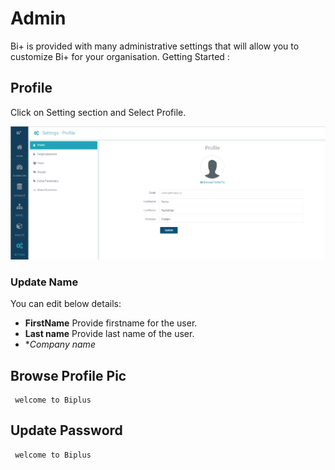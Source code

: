  # Admin

Bi+ is provided with many administrative settings that will allow you to customize Bi+ for your organisation.
Getting Started :

## Profile

Click on Setting section and Select Profile.

![enter image description here](https://raw.githubusercontent.com/sv18042016/fp1/f34b7b1dff5be71cb4bcc7ae10abb8b32e5eedf4/images/setting.png)


###  Update Name

You can edit below details:
- **FirstName** Provide firstname for the user.
- **Last name** Provide last name of the user.
- **Company name*
    

## Browse Profile Pic

     welcome to Biplus

## Update Password

     welcome to Biplus

<!--stackedit_data:
eyJoaXN0b3J5IjpbMTg5ODY3NTcwNCw0NjU3NjY4MTYsLTk3ND
Y2MDE4N119
-->